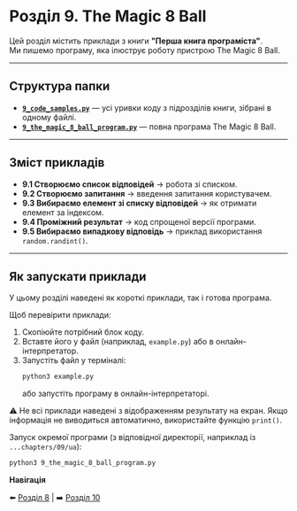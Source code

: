 # Розділ 9. The Magic 8 Ball

Цей розділ містить приклади з книги **"Перша книга програміста"**.  
Ми пишемо програму, яка ілюструє роботу пристрою The Magic 8 Ball.

---

## Структура папки

- [**`9_code_samples.py`**](./9_code_samples.py) — усі уривки коду з підрозділів книги, зібрані в одному файлі.  
- [**`9_the_magic_8_ball_program.py`**](./9_the_magic_8_ball_program.py) — повна програма The Magic 8 Ball.  

---

## Зміст прикладів

- **9.1 Створюємо список відповідей** → робота зі списком.  
- **9.2 Створюємо запитання** → введення запитання користувачем.  
- **9.3 Вибираємо елемент зі списку відповідей** → як отримати елемент за індексом.  
- **9.4 Проміжний результат** → код спрощеної версії програми.  
- **9.5 Вибираємо випадкову відповідь** → приклад використання `random.randint()`.

---

## Як запускати приклади

У цьому розділі наведені як короткі приклади, так і готова програма.

Щоб перевірити приклади:  

1. Скопіюйте потрібний блок коду.  
2. Вставте його у файл (наприклад, `example.py`) або в онлайн-інтерпретатор.  
3. Запустіть файл у терміналі:  
    ```bash
    python3 example.py
    ```
    або запустіть програму в онлайн-інтерпретаторі.

⚠️ Не всі приклади наведені з відображенням результату на екран. Якщо інформація не виводиться автоматично, використайте функцію `print()`.

Запуск окремої програми (з відповідної директорії, наприклад із `...chapters/09/ua`):
```bash
python3 9_the_magic_8_ball_program.py
```


**Навігація**

⬅️ [Розділ 8](../../08/ua) | ➡️ [Розділ 10](../../10/ua)
